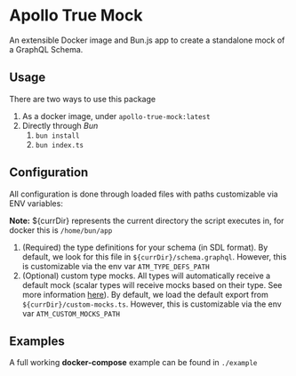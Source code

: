 # Apollo True Mock

An extensible Docker image and Bun.js app to create a standalone mock of a GraphQL Schema.

## Usage

There are two ways to use this package

1. As a docker image, under `apollo-true-mock:latest`
2. Directly through *Bun*
   1. `bun install`
   2. `bun index.ts`

## Configuration

All configuration is done through loaded files with paths customizable via ENV variables:

**Note:** ${currDir} represents the current directory the script executes in, for docker this is `/home/bun/app`

1. (Required) the type definitions for your schema (in SDL format). By default, we look for this file in `${currDir}/schema.graphql`. However, this is customizable via the env var `ATM_TYPE_DEFS_PATH`
2. (Optional) custom type mocks. All types will automatically receive a default mock (scalar types will receive mocks based on their type. See more information [here](https://www.apollographql.com/docs/apollo-server/testing/mocking/)). By default, we load the default export from `${currDir}/custom-mocks.ts`. However, this is customizable via the env var `ATM_CUSTOM_MOCKS_PATH`

## Examples

A full working **docker-compose** example can be found in `./example`